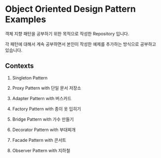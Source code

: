 # Object Oriented Design Pattern Examples

객체 지향 패턴을 공부하기 위한 목적으로 작성한 Repository 입니다.

각 패턴에 대해서 계속 공부하면서 본인이 작성한 예제를 추가하는 방식으로 공부하고 있습니다.

## Contexts

1. Singleton Pattern

2. Proxy Pattern with 단일 문서 저장소

3. Adapter Pattern with 버스카드

4. Factory Pattern with 종이 옷 입히기

5. Bridge Pattern with 가수 만들기

6. Decorator Pattern with 부대찌개

7. Facade Pattern with 콘서트

8. Observer Pattern with 지하철